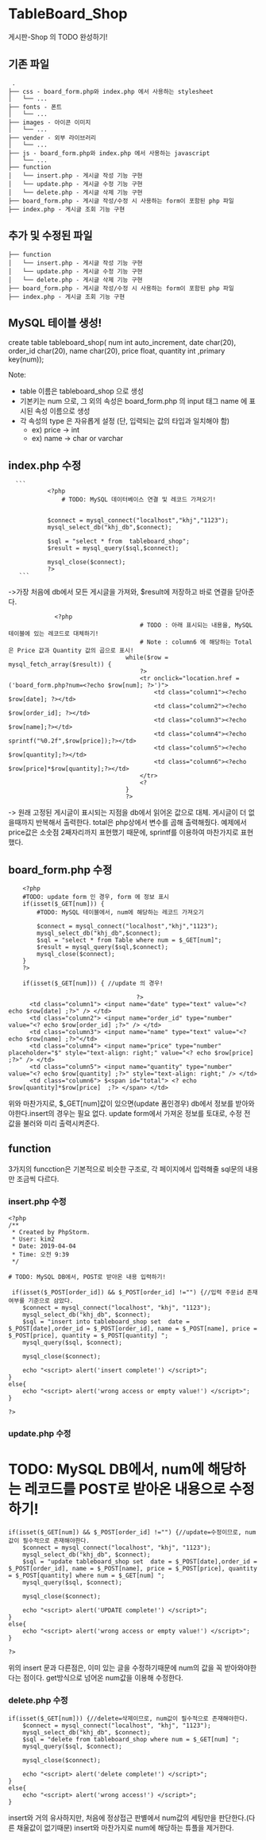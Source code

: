 # TableBoard_Shop
게시판-Shop 의 TODO 완성하기!

## 기존 파일
```
 .
├── css - board_form.php와 index.php 에서 사용하는 stylesheet
│   └── ...
├── fonts - 폰트
│   └── ...
├── images - 아이콘 이미지
│   └── ...
├── vender - 외부 라이브러리
│   └── ...
├── js - board_form.php와 index.php 에서 사용하는 javascript
│   └── ...
├── function
│   └── insert.php - 게시글 작성 기능 구현
│   └── update.php - 게시글 수정 기능 구현
│   └── delete.php - 게시글 삭제 기능 구현
├── board_form.php - 게시글 작성/수정 시 사용하는 form이 포함된 php 파일
├── index.php - 게시글 조회 기능 구현
```

## 추가 및 수정된 파일
```
├── function
│   └── insert.php - 게시글 작성 기능 구현
│   └── update.php - 게시글 수정 기능 구현
│   └── delete.php - 게시글 삭제 기능 구현
├── board_form.php - 게시글 작성/수정 시 사용하는 form이 포함된 php 파일
├── index.php - 게시글 조회 기능 구현
```

## MySQL 테이블 생성!

create table tableboard_shop(
num int auto_increment,
date char(20),
order_id char(20),
name char(20),
price float,
quantity int
,primary key(num));

Note: 
- table 이름은 tableboard_shop 으로 생성
- 기본키는 num 으로, 그 외의 속성은 board_form.php 의 input 태그 name 에 표시된 속성 이름으로 생성
- 각 속성의 type 은 자유롭게 설정 (단, 입력되는 값의 타입과 일치해야 함)
    - ex) price -> int
    - ex) name -> char or varchar
    
## index.php 수정
      ```
               <?php
                   # TODO: MySQL 데이터베이스 연결 및 레코드 가져오기!
               
               
               $connect = mysql_connect("localhost","khj","1123");
               mysql_select_db("khj_db",$connect);
               
               $sql = "select * from  tableboard_shop";
               $result = mysql_query($sql,$connect);
               
               mysql_close($connect);
               ?>
       ```
->가장 처음에 db에서 모든 게시글을 가져와, $result에 저장하고 바로 연결을 닫아준다. 
```
             <?php
                                     # TODO : 아래 표시되는 내용을, MySQL 테이블에 있는 레코드로 대체하기!
                                     # Note : column6 에 해당하는 Total 은 Price 값과 Quantity 값의 곱으로 표시!
                                 while($row = mysql_fetch_array($result)) {
                                     ?>
                                     <tr onclick="location.href = ('board_form.php?num=<?echo $row[num]; ?>')">
                                         <td class="column1"><?echo $row[date]; ?></td>
                                         <td class="column2"><?echo $row[order_id]; ?></td>
                                         <td class="column3"><?echo $row[name];?></td>
                                         <td class="column4"><?echo sprintf("%0.2f",$row[price]);?></td>
                                         <td class="column5"><?echo $row[quantity];?></td>
                                         <td class="column6"><?echo $row[price]*$row[quantity];?></td>
                                     </tr>
                                     <?
                                 }
                                 ?>
```
-> 원래 고정된 게시글이 표시되는 지점을 db에서 읽어온 값으로 대체. 게시글이 더 없을때까지 반복해서 출력한다.
total은 php상에서 변수를 곱해 출력해줬다. 
예제에서 price값은 소숫점 2째자리까지 표현했기 때문에,  sprintf를 이용하여 마찬가지로 표현했다.                  


## board_form.php 수정
```
    <?php
    #TODO: update form 인 경우, form 에 정보 표시
    if(isset($_GET[num])) {
        #TODO: MySQL 테이블에서, num에 해당하는 레코드 가져오기
    
        $connect = mysql_connect("localhost","khj","1123");
        mysql_select_db("khj_db",$connect);
        $sql = "select * from Table where num = $_GET[num]";
        $result = mysql_query($sql,$connect);
        mysql_close($connect);
    }
    ?>
    
    if(isset($_GET[num])) { //update 의 경우!
    
                                    ?>
      <td class="column1"> <input name="date" type="text" value="<? echo $row[date] ;?>" /> </td>
      <td class="column2"> <input name="order_id" type="number" value="<? echo $row[order_id] ;?>" /> </td>
      <td class="column3"> <input name="name" type="text" value="<? echo $row[name] ;?>"</td>
      <td class="column4"> <input name="price" type="number" placeholder="$" style="text-align: right;" value="<? echo $row[price] ;?>" /> </td>
      <td class="column5"> <input name="quantity" type="number" value="<? echo $row[quantity] ;?>" style="text-align: right;" /> </td>
      <td class="column6"> $<span id="total"> <? echo $row[quantity]*$row[price]  ;?> </span> </td>
```
위와 마찬가지로, $_GET[num]값이 있으면(update 폼인경우) db에서 정보를 받아와야한다.insert의 경우는 필요 없다.
update form에서 가져온 정보를 토대로, 수정 전 값을 불러와 미리 출력시켜준다.




## function
3가지의 funcction은 기본적으로 비슷한 구조로, 각 페이지에서 입력해줄 sql문의 내용만 조금씩 다르다.

### insert.php 수정

```
<?php
/**
 * Created by PhpStorm.
 * User: kim2
 * Date: 2019-04-04
 * Time: 오전 9:39
 */

# TODO: MySQL DB에서, POST로 받아온 내용 입력하기!

 if(isset($_POST[order_id]) && $_POST[order_id] !="") {//입력 주문id 존재여부를 기준으로 삼았다.
    $connect = mysql_connect("localhost", "khj", "1123");
    mysql_select_db("khj_db", $connect);
    $sql = "insert into tableboard_shop set  date = $_POST[date],order_id = $_POST[order_id], name = $_POST[name], price = $_POST[price], quantity = $_POST[quantity] ";
    mysql_query($sql, $connect);

    mysql_close($connect);

    echo "<script> alert('insert complete!') </script>";
}
else{
    echo "<script> alert('wrong access or empty value!') </script>";
}

?>
```


### update.php 수정
# TODO: MySQL DB에서, num에 해당하는 레코드를 POST로 받아온 내용으로 수정하기!
```
if(isset($_GET[num]) && $_POST[order_id] !="") {//update=수정이므로, num값이 필수적으로 존재해야한다.
    $connect = mysql_connect("localhost", "khj", "1123");
    mysql_select_db("khj_db", $connect);
    $sql = "update tableboard_shop set  date = $_POST[date],order_id = $_POST[order_id], name = $_POST[name], price = $_POST[price], quantity = $_POST[quantity] where num = $_GET[num] ";
    mysql_query($sql, $connect);

    mysql_close($connect);

    echo "<script> alert('UPDATE complete!') </script>";
}
else{
    echo "<script> alert('wrong access or empty value!') </script>";
}

?>
```
위의 insert 문과 다른점은, 이미 있는 글을 수정하기때문에 num의 값을 꼭 받아와야한다는 점이다. get방식으로 넘어온 num값을 이용해 수정한다.

### delete.php 수정
```
if(isset($_GET[num])) {//delete=삭제이므로, num값이 필수적으로 존재해야한다.
    $connect = mysql_connect("localhost", "khj", "1123");
    mysql_select_db("khj_db", $connect);
    $sql = "delete from tableboard_shop where num = $_GET[num] ";
    mysql_query($sql, $connect);

    mysql_close($connect);

    echo "<script> alert('delete complete!') </script>";
}
else{
    echo "<script> alert('wrong access!') </script>";
}
```
insert와 거의 유사하지만, 처음에 정상접근 판별에서 num값의 세팅만을 판단한다.(다른 채울값이 없기때문)
insert와 마찬가지로 num에 해당하는 튜플을 제거한다.
